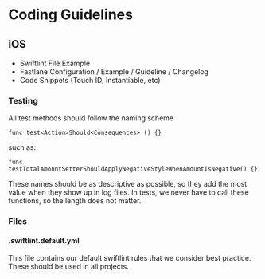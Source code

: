 # Coding Guidelines

## iOS

- Swiftlint File Example
- Fastlane Configuration / Example / Guideline / Changelog
- Code Snippets (Touch ID, Instantiable, etc)


### Testing

All test methods should follow the naming scheme

`func test<Action>Should<Consequences> () {}`

such as:

`func testTotalAmountSetterShouldApplyNegativeStyleWhenAmountIsNegative() {}`

These names should be as descriptive as possible, so they add the most value
when they show up in log files.
In tests, we never have to call these functions, so the length does not matter.

### Files

#### .swiftlint.default.yml

This file contains our default swiftlint rules that we consider best practice. These should be used in all projects.

